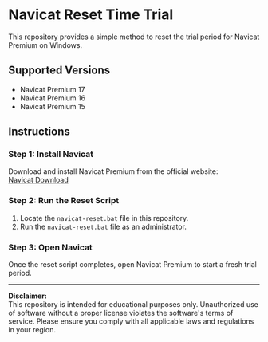 # Navicat Reset Time Trial

This repository provides a simple method to reset the trial period for Navicat Premium on Windows.

## Supported Versions
- Navicat Premium 17
- Navicat Premium 16
- Navicat Premium 15

## Instructions

### Step 1: Install Navicat
Download and install Navicat Premium from the official website:  
[Navicat Download](https://www.navicat.com/en/download/navicat-premium)

### Step 2: Run the Reset Script
1. Locate the `navicat-reset.bat` file in this repository.
2. Run the `navicat-reset.bat` file as an administrator.

### Step 3: Open Navicat
Once the reset script completes, open Navicat Premium to start a fresh trial period.

---

**Disclaimer:**  
This repository is intended for educational purposes only. Unauthorized use of software without a proper license violates the software's terms of service. Please ensure you comply with all applicable laws and regulations in your region.
